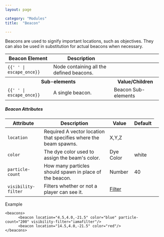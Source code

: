 ```yaml
---
layout: page

category: "Modules"
title:  "Beacon"

---
```


Beacons are used to signify important locations, such as objectives. They can also be used in substitution for actual beacons when necessary.

<div class='table-responsive'>
  <table class='table table-striped table-condensed'>
    <thead>
      <tr>
        <th>Beacon Element</th>
        <th>Description</th>
        <th></th>
      </tr>
    </thead>
    <tbody>
      <tr>
        <td>
          <span class='highlight'>
            <code>{{'<beacons> </beacons>' | escape_once}}</code>
          </span>
        </td>
        <td>Node containing all the defined beacons.</td>
        <td></td>
      </tr>
      <tr>
        <th colspan='2'>Sub-elements</th>
        <th>Value/Children</th>
      </tr>
      <tr>
        <td>
          <span class='highlight'>
            <code>{{'<beacon> </beacon>' | escape_once}}</code>
          </span>
        </td>
        <td>
          A single beacon.
        </td>
        <td>
          <span class='label label-default'>Beacon Sub-elements</span>
        </td>
      </tr>
    </tbody>
  </table>
</div>
<h5>Beacon Attributes</h5>
<div class='table-responsive'>
  <table class='table table-striped table-condensed'>
    <thead>
      <tr>
        <th>Attribute</th>
        <th>Description</th>
        <th>Value</th>
        <th>Default</th>
      </tr>
    </thead>
    <tbody>
      <tr>
        <td>
          <code>location</code>
        </td>
        <td>
          <span class='label label-danger'>Required</span>
          A vector location that specifies where the beam spawns.</td>
        <td>
          <span class='label label-primary'>X,Y,Z</span>
        </td>
        <td></td>
      </tr>
      <tr>
        <td>
          <code>color</code>
        </td>
        <td>
          The dye color used to assign the beam's color.
        </td>
        <td>
          <span class='label label-primary'>Dye Color</span>
        </td>
        <td>
          white
        </td>
        <td></td>
      </tr>
      <tr>
        <td>
          <code>particle-count</code>
        </td>
        <td>
          How many particles should spawn in place of the beacon.
        </td>
        <td>
          <span class='label label-primary'>Number</span>
        </td>
        <td>
          40
        </td>
      </tr>
      <tr>
        <td>
          <code>visibility-filter</code>
        </td>
        <td>
           Filters whether or not a player can see it.
        </td>
        <td>
          <a href='/modules/filters'>Filter</a>
        </td>
        <td></td>
      </tr>
    </tbody>
  </table>
</div>

Example

    <beacons>
          <beacon location="4.5,4.0,-21.5" color="blue" particle-count="200" visibility-filter="iamafilter"/>
          <beacon location="14.5,4.0,-21.5" color="red"/>
    </beacons>
